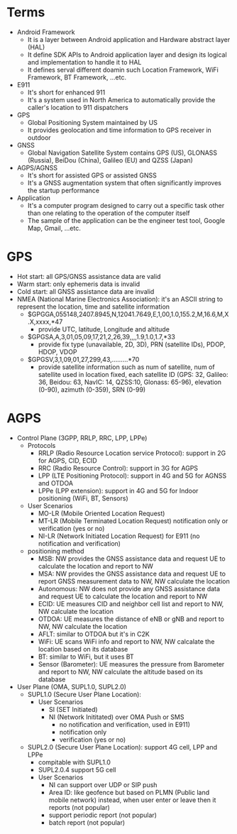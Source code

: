 # Terms
- Android Framework
  - It is a layer between Android application and Hardware abstract layer (HAL)
  - It define SDK APIs to Android application layer and design its logical and implementation to handle it to HAL
  - It defines serval different doamin such Location Framework, WiFi Framework, BT Framework, ...etc.
- E911
  - It's short for enhanced 911
  - It's a system used in North America to automatically provide the caller's location to 911 dispatchers
- GPS
  - Global Positioning System maintained by US
  - It provides geolocation and time information to GPS receiver in outdoor
- GNSS
  - Global Navigation Satellite System contains GPS (US), GLONASS (Russia), BeiDou (China), Galileo (EU) and QZSS (Japan)
- AGPS/AGNSS
  - It's short for assisted GPS or assisted GNSS
  - It's a GNSS augmentation system that often significantly improves the startup performance
- Application
  - It's a computer program designed to carry out a specific task other than one relating to the operation of the computer itself
  - The sample of the application can be the engineer test tool, Google Map, Gmail, ...etc.

# GPS
- Hot start: all GPS/GNSS assistance data are valid
- Warm start: only ephemeris data is invalid
- Cold start: all GNSS assistance data are invalid
- NMEA (National Marine Electronics Association): it's an ASCII string to represent the location, time and satellite information
  - $GPGGA,055148,2407.8945,N,12041.7649,E,1,00,1.0,155.2,M,16.6,M,X.X,xxxx,*47
    - provide UTC, latitude, Longitude and altitude 
  - $GPGSA,A,3,01,05,09,17,21,2,26,39,,,,1.9,1.0,1.7,*33
    - provide fix type (unavailable, 2D, 3D),  PRN (satellite IDs),  PDOP, HDOP, VDOP
  - $GPGSV,3,1,09,01,27,299,43,………*70
    - provide satellite information such as num of satellite, num of satellite used in location fixed, each satellite ID (GPS: 32, Galileo: 36, Beidou: 63, NavIC: 14, QZSS:10, Glonass: 65-96), elevation (0-90), azimuth (0-359), SRN (0-99)

# AGPS
- Control Plane (3GPP, RRLP, RRC, LPP, LPPe)
  - Protocols
    - RRLP (Radio Resource Location service Protocol): support in 2G for AGPS, CID, ECID
    - RRC (Radio Resource Control): support in 3G for AGPS
    - LPP (LTE Positioning Protocol): support in 4G and 5G for AGNSS and OTDOA
    - LPPe (LPP extension): support in 4G and 5G for Indoor positioning (WiFi, BT, Sensors)
  - User Scenarios
    - MO-LR (Mobile Oriented Location Request)
    - MT-LR (Mobile Terminated Location Request) notification only or verification (yes or no)
    - NI-LR (Network Initiated Location Request) for E911 (no notification and verification)
  - positioning method
    - MSB: NW provides the GNSS assistance data and request UE to calculate the location and report to NW
    - MSA: NW provides the GNSS assistance data and request UE to report GNSS measurement data to NW, NW calculate the location
    - Autonomous: NW does not provide any GNSS assistance data and request UE to calculate the location and report to NW
    - ECID: UE measures CID and neighbor cell list and report to NW, NW calculate the location
    - OTDOA: UE measures the distance of eNB or gNB and report to NW, NW calculate the location
    - AFLT: similar to OTDOA but it's in C2K
    - WiFi: UE scans WiFi info and report to NW, NW calcalate the location based on its database
    - BT: similar to WiFi, but it uses BT
    - Sensor (Barometer): UE measures the pressure from Barometer and report to NW, NW calculate the altitude based on its database
- User Plane (OMA, SUPL1.0, SUPL2.0)
  - SUPL1.0 (Secure User Plane Location): 
    - User Scenarios
      - SI (SET Initiated)
      - NI (Network Inititated) over OMA Push or SMS
        - no notification and verification, used in E911)
        - notification only
        - verification (yes or no)
  - SUPL2.0 (Secure User Plane Location): support 4G cell, LPP and LPPe
    - compitable with SUPL1.0
    - SUPL2.0.4 support 5G cell
    - User Scenarios
      - NI can support over UDP or SIP push
      - Area ID: like geofence but based on PLMN (Public land mobile network) instead, when user enter or leave then it reports (not popular)
      - support periodic report (not popular)
      - batch report (not popular)
    
